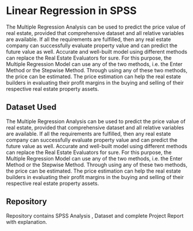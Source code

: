 # Linear Regression in SPSS
The Multiple Regression Analysis can be used to predict the price value of real estate, provided that 
comprehensive dataset and all relative variables are available. If all the requirements are fulfilled, 
then any real estate company can successfully evaluate property value and can predict the future value as well. 
Accurate and well-built model using different methods can replace the Real Estate Evaluators for sure. 
For this purpose, the Multiple Regression Model can use any of the two methods, i.e. the Enter Method or the Stepwise Method.
Through using any of these two methods, the price can be estimated. The price estimation can help the real estate builders in 
evaluating their profit margins in the buying and selling of their respective real estate property assets.

## Dataset Used
The Multiple Regression Analysis can be used to predict the price value of real estate, provided that comprehensive 
dataset and all relative variables are available. If all the requirements are fulfilled, then any real estate company 
can successfully evaluate property value and can predict the future value as well. 
Accurate and well-built model using different methods can replace the Real Estate Evaluators for sure. 
For this purpose, the Multiple Regression Model can use any of the two methods, i.e. the Enter Method or the Stepwise Method.
Through using any of these two methods, the price can be estimated. 
The price estimation can help the real estate builders in evaluating their profit margins in the buying and selling of their 
respective real estate property assets.
## Repository
Repository contains SPSS Analysis , Dataset and complete Project Report with explanation.
